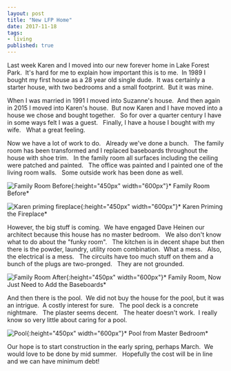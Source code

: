 ```yaml
---
layout: post
title: "New LFP Home"
date: 2017-11-18
tags:
- living
published: true
---
```


Last week Karen and I moved into our new forever home in Lake Forest Park.  &nbsp;It's hard for me to explain how important this is to me.  &nbsp;In 1989 I bought my first house as a 28 year old single dude. &nbsp;It was certainly a starter house, with two bedrooms and a small footprint. &nbsp;But it was mine.

When I was married in 1991 I moved into Suzanne's house. &nbsp;And then again in 2015 I moved into Karen's house. &nbsp;But now Karen and I have moved into a house we chose and bought together.  &nbsp; So for over a quarter century I have in some ways felt I was a guest.  &nbsp; Finally, I have a house I bought with my wife.  &nbsp; What a great feeling.

Now we have a lot of work to do.  &nbsp; Already we've done a bunch.  &nbsp; The family room has been transformed and I replaced baseboards throughout the house with shoe trim. &nbsp;  In the family room all surfaces including the ceiling were patched and painted.  &nbsp; The office was painted and I painted one of the living room walls.   &nbsp; Some outside work has been done as well.

![Family Room Before ](https://user-images.githubusercontent.com/19477681/41931990-9629b142-7934-11e8-9b0b-494bfb3ccacd.JPG){:height="450px" width="600px"}* Family Room Before*

![Karen priming fireplace ](https://user-images.githubusercontent.com/19477681/41932064-cb4e5f1c-7934-11e8-8db3-c32f69d3063b.JPG){:height="450px" width="600px"}* Karen Priming the Fireplace*

However, the big stuff is coming. &nbsp;We have engaged Dave Heinen our architect because this house has no master bedroom.  &nbsp; We also don't know what to do about the "funky room".  &nbsp; The kitchen is in decent shape but then there is the powder, laundry, utility room combination. &nbsp;What a mess. &nbsp; Also, the electrical is a mess.  &nbsp; The circuits have too much stuff on them and a bunch of the plugs are two-pronged.  &nbsp; They are not grounded.

![Family Room After ](https://user-images.githubusercontent.com/19477681/41932107-f2b810f2-7934-11e8-998b-43e75ca5c128.JPG){:height="450px" width="600px"}* Family Room, Now Just Need to Add the Baseboards*

And then there is the pool. &nbsp;We did not buy the house for the pool, but it was an intrigue.  &nbsp;A costly interest for sure.  &nbsp; The pool deck is a concrete nightmare.  &nbsp; The plaster seems decent.  &nbsp; The heater doesn't work.   &nbsp;I really know so very little about caring for a pool.

![Pool ](https://user-images.githubusercontent.com/19477681/41933681-6cc9cbd4-7939-11e8-97b0-aa38d0491fae.JPG){:height="450px" width="600px"}* Pool from Master Bedroom*

Our hope is to start construction in the early spring, perhaps March.  &nbsp;We would love to be done by mid summer.  &nbsp; Hopefully the cost will be in line and we can have minimum debt!
